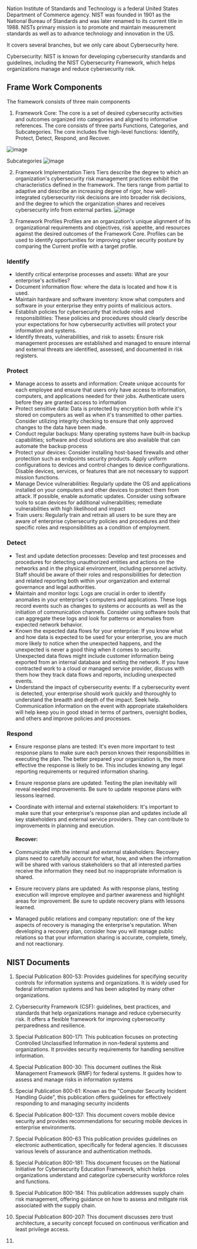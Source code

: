 Nation Institute of Standards and Technology is a federal United States Department of Commerce agency. NIST was founded in 1901 as the National Bureau of Standards and was later renamed to its current title in 1988. NISTs primary mission is to promote and maintain measurement standards as well as to advance technology and innovation in the US. 


It covers several branches, but we only care about Cybersecurity here. 

Cybersecurity: NIST is known for developing cybersecurity standards and guidelines, including the NIST Cybersecurity Framework, which helps organizations manage and reduce cybersecurity risk. 


## Frame Work Components
The framework consists of three main components

1. Framework Core:
The core is a set of desired cybersecurity activities and outcomes organized into categories and aligned to informative references. The core consists of three parts Functions, Categories, and Subcategories. The core includes five high-level functions: Identify, Protect, Detect, Respond, and Recover. 

![image](https://github.com/Shawn-Nichol/FrameWorks/assets/30714313/ed777acd-f502-4b89-b9b4-272c5461f124)

Subcategories
![image](https://github.com/Shawn-Nichol/FrameWorks/assets/30714313/7ab6f901-f7f7-4ed5-816f-5c772fafe7ec)

2. Framework Implementation Tiers
Tiers describe the degree to which an organization's cybersecurity risk management practices exhibit the characteristics defined in the framework. The tiers range from partial to adaptive and describe an increasing degree of rigor, how well-integrated cybersecurity risk decisions are into broader risk decisions, and the degree to which the organization shares and receives cybersecurity info from external parties. 
![image](https://github.com/Shawn-Nichol/FrameWorks/assets/30714313/8a02f996-3983-4081-b2a5-89be15c6f610)


3. Framework Profiles
Profiles are an organization's unique alignment of its organizational requirements and objectives, risk appetite, and resources against the desired outcomes of the Framework Core. Profiles can be used to identify opportunities for improving cyber security posture by comparing the Current profile with a target profile.  



### Identify
- Identify critical enterprise processes and assets: What are your enterprise's activities? 
- Document information flow: where the data is located and how it is used. 
- Maintain hardware and software inventory: know what computers and software in your enterprise they entry points of malicious actors.
- Establish policies for cybersecurity that include roles and responsibilities: These policies and procedures should clearly describe your expectations for how cybersecurity activities will protect your information and systems. 
- Identify threats, vulnerabilities, and risk to assets: Ensure risk management processes are established and managed to ensure internal and external threats are identified, assessed, and documented in risk registers. 

### Protect
- Manage access to assets and information: Create unique accounts for each employee and ensure that users only have access to information, computers, and applications needed for their jobs. Authenticate users before they are granted access to information
- Protect sensitive data: Data is protected by encryption both while it's stored on computers as well as when it's transmitted to other parties. Consider utilizing integrity checking to ensure that only approved changes to the data have been made.
- Conduct regular backups: Many operating systems have built-in backup capabilities; software and cloud solutions are also available that can automate the backup process
- Protect your devices: Consider installing host-based firewalls and other protection such as endpoints security products. Apply uniform configurations to devices and control changes to device configurations. Disable devices, services, or features that are not necessary to support mission functions.
- Manage Device vulnerabilities: Regularly update the OS and applications installed on your computers and other devices to protect them from attack. If possible, enable automatic updates. Consider using software tools to scan devices for additional vulnerabilities; remediate vulnerabilities with high likelihood and impact
- Train users: Regularly train and retrain all users to be sure they are aware of enterprise cybersecurity policies and procedures and their specific roles and responsibilities as a condition of employment.

### Detect
- Test and update detection processes: Develop and test processes and procedures for detecting unauthorized entities and actions on the networks and in the physical environment, including personnel activity. Staff should be aware of their roles and responsibilities for detection and related reporting both within your organization and external governance and legal authorities.
- Maintain and monitor logs: Logs are crucial in order to identify anomalies in your enterprise's computers and applications. These logs record events such as changes to systems or accounts as well as the initiation of communication channels. Consider using software tools that can aggregate these logs and look for patterns or anomalies from expected network behavior.
- Known the expected data flows for your enterprise: If you know what and how data is expected to be used for your enterprise, you are much more likely to notice when the unexpected happens, and the unexpected is never a good thing when it comes to security. Unexpected data flows might include customer information being exported from an internal database and exiting the network. If you have contracted work to a cloud or managed service provider, discuss with them how they track data flows and reports, including unexpected events.
- Understand the impact of cybersecurity events: If a cybersecurity event is detected, your enterprise should work quickly and thoroughly to understand the breadth and depth of the impact. Seek help. Communication information on the event with appropriate stakeholders will help keep you in good stead in terms of partners, oversight bodies, and others and improve policies and processes. 


### Respond
- Ensure response plans are tested: It's even more important to test response plans to make sure each person knows their responsibilities in executing the plan. The better prepared your organization is, the more effective the response is likely to be. This includes knowing any legal reporting requirements or required information sharing.
- Ensure response plans are updated: Testing the plan inevitably will reveal needed improvements. Be sure to update response plans with lessons learned.
- Coordinate with internal and external stakeholders: It's important to make sure that your enterprise's response plan and updates include all key stakeholders and external service providers. They can contribute to improvements in planning and execution.


  #### Recover:
- Communicate with the internal and external stakeholders: Recovery plans need to carefully account for what, how, and when the information will be shared with various stakeholders so that all interested parties receive the information they need but no inappropriate information is shared.
- Ensure  recovery plans are updated: As with response plans, testing execution will improve employee and partner awareness and highlight areas for improvement. Be sure to update recovery plans with lessons learned.
- Managed public relations and company reputation: one of the key aspects of recovery is managing the enterprise's reputation. When developing a recovery plan, consider how you will manage public relations so that your information sharing is accurate, complete, timely, and not reactionary.  


## NIST Documents
1. Special Publication 800-53: Provides guidelines for specifying security controls for information systems and organizations. It is widely used for federal information systems and has been adopted by many other organizations.

2. Cybersecurity Framework (CSF): guidelines, best practices, and standards that help organizations manage and reduce cybersecurity risk. It offers a flexible framework for improving cybersecurity perparedness and resilience.

3. Special Publication 800-171: This publication focuses on protecting Controlled Unclassified Information in non-federal systems and organizations. It provides security requirements for handling sensitive information.

4. Special Publication 800-30: This document outlines the Risk Management Framework (RMF) for federal systems. It guides how to assess and manage risks in information systems

5. Special Publication 800-61: Known as the "Computer Security Incident Handling Guide", this publication offers guidelines for effectively responding to and managing security incidents

6. Special Publication 800-137: This document covers mobile device security and provides recommendations for securing mobile devices in enterprise environments.

7. Special Publication 800-63 This publication provides guidelines on electronic authentication, specifically for federal agencies. It discusses various levels of assurance and authentication methods.

8. Special Publication 800-181: This document focuses on the National Initiative for Cybersecurity Education Framework, which helps organizations understand and categorize cybersecurity workforce roles and functions.

9. Special Publication 800-184: This publication addresses supply chain risk management, offering guidance on how to assess and mitigate risk associated with the supply chain.

10. Special Publication 800-207: This document discusses zero trust architecture, a security concept focused on continuous verification and least privilege access. 

11. 

